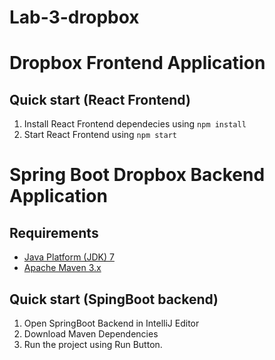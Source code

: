 # Lab-3-dropbox


Dropbox Frontend Application
===================================

Quick start (React Frontend)
-----------
1. Install React Frontend dependecies using `npm install`
1. Start React Frontend using `npm start`


Spring Boot Dropbox Backend Application
===================================

Requirements
------------
* [Java Platform (JDK) 7](http://www.oracle.com/technetwork/java/javase/downloads/index.html)
* [Apache Maven 3.x](http://maven.apache.org/)

Quick start (SpingBoot backend)
-----------
1. Open SpringBoot Backend in IntelliJ Editor
2. Download Maven Dependencies
3. Run the project using Run Button.
